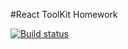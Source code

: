 #React ToolKit Homework

[![Build status](https://ci.appveyor.com/api/projects/status/xwa9088w9l8irew4?svg=true)](https://ci.appveyor.com/project/cpb-home/ra-toolkit)